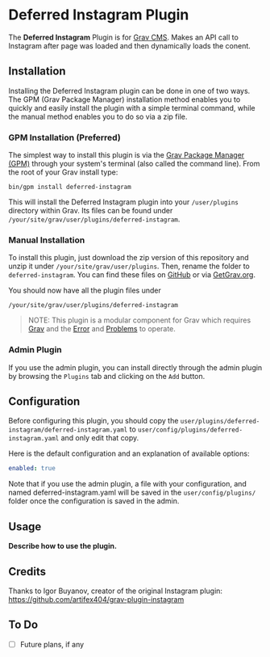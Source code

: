 # Deferred Instagram Plugin

The **Deferred Instagram** Plugin is for [Grav CMS](http://github.com/getgrav/grav). Makes an API call to Instagram after page was loaded and then dynamically loads the conent.

## Installation

Installing the Deferred Instagram plugin can be done in one of two ways. The GPM (Grav Package Manager) installation method enables you to quickly and easily install the plugin with a simple terminal command, while the manual method enables you to do so via a zip file.

### GPM Installation (Preferred)

The simplest way to install this plugin is via the [Grav Package Manager (GPM)](http://learn.getgrav.org/advanced/grav-gpm) through your system's terminal (also called the command line).  From the root of your Grav install type:

    bin/gpm install deferred-instagram

This will install the Deferred Instagram plugin into your `/user/plugins` directory within Grav. Its files can be found under `/your/site/grav/user/plugins/deferred-instagram`.

### Manual Installation

To install this plugin, just download the zip version of this repository and unzip it under `/your/site/grav/user/plugins`. Then, rename the folder to `deferred-instagram`. You can find these files on [GitHub](https://github.com/bartosz-jab-o-ski-code-in-the-cup/grav-plugin-deferred-instagram) or via [GetGrav.org](http://getgrav.org/downloads/plugins#extras).

You should now have all the plugin files under

    /your/site/grav/user/plugins/deferred-instagram
	
> NOTE: This plugin is a modular component for Grav which requires [Grav](http://github.com/getgrav/grav) and the [Error](https://github.com/getgrav/grav-plugin-error) and [Problems](https://github.com/getgrav/grav-plugin-problems) to operate.

### Admin Plugin

If you use the admin plugin, you can install directly through the admin plugin by browsing the `Plugins` tab and clicking on the `Add` button.

## Configuration

Before configuring this plugin, you should copy the `user/plugins/deferred-instagram/deferred-instagram.yaml` to `user/config/plugins/deferred-instagram.yaml` and only edit that copy.

Here is the default configuration and an explanation of available options:

```yaml
enabled: true
```

Note that if you use the admin plugin, a file with your configuration, and named deferred-instagram.yaml will be saved in the `user/config/plugins/` folder once the configuration is saved in the admin.

## Usage

**Describe how to use the plugin.**

## Credits

Thanks to Igor Buyanov, creator of the original Instagram plugin: https://github.com/artifex404/grav-plugin-instagram

## To Do

- [ ] Future plans, if any

